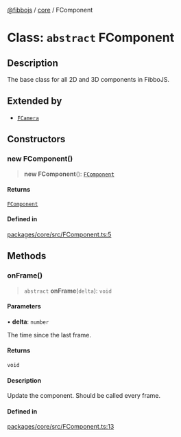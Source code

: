 [@fibbojs](/api/index) / [core](/api/core) / FComponent

# Class: `abstract` FComponent

## Description

The base class for all 2D and 3D components in FibboJS.

## Extended by

- [`FCamera`](FCamera.md)

## Constructors

### new FComponent()

> **new FComponent**(): [`FComponent`](FComponent.md)

#### Returns

[`FComponent`](FComponent.md)

#### Defined in

[packages/core/src/FComponent.ts:5](https://github.com/fibbojs/fibbo/blob/10787392517d7c42542c836b0fad578d96d8c1ac/packages/core/src/FComponent.ts#L5)

## Methods

### onFrame()

> `abstract` **onFrame**(`delta`): `void`

#### Parameters

• **delta**: `number`

The time since the last frame.

#### Returns

`void`

#### Description

Update the component.
Should be called every frame.

#### Defined in

[packages/core/src/FComponent.ts:13](https://github.com/fibbojs/fibbo/blob/10787392517d7c42542c836b0fad578d96d8c1ac/packages/core/src/FComponent.ts#L13)
